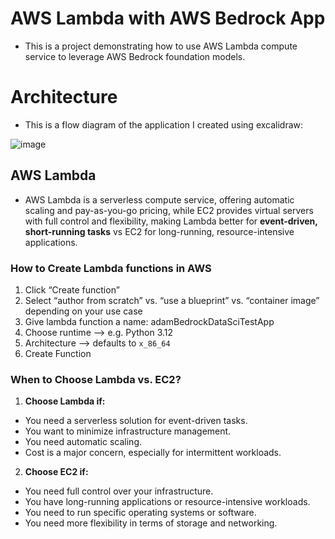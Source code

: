 # AWS Lambda with AWS Bedrock App
* This is a project demonstrating how to use AWS Lambda compute service to leverage AWS Bedrock foundation models.



# Architecture
* This is a flow diagram of the application I created using excalidraw:

![image](https://github.com/user-attachments/assets/6f35e329-1151-4498-a8b6-9a1b3c8b3db6)



## AWS Lambda
* AWS Lambda is a serverless compute service, offering automatic scaling and pay-as-you-go pricing, while EC2 provides virtual servers with full control and flexibility, making Lambda better for **event-driven, short-running tasks** vs EC2 for long-running, resource-intensive applications.

### How to Create Lambda functions in AWS
1. Click “Create function” 
2. Select “author from scratch” vs. “use a blueprint” vs. “container image” depending on your use case
3. Give lambda function a name: adamBedrockDataSciTestApp
4. Choose runtime —> e.g. Python 3.12
5. Architecture —> defaults to `x_86_64`
6. Create Function


### When to Choose Lambda vs. EC2? 
1. **Choose Lambda if:**
  * You need a serverless solution for event-driven tasks. 
  * You want to minimize infrastructure management. 
  * You need automatic scaling. 
  * Cost is a major concern, especially for intermittent workloads. 

2. **Choose EC2 if:**
* You need full control over your infrastructure. 
* You have long-running applications or resource-intensive workloads. 
* You need to run specific operating systems or software. 
* You need more flexibility in terms of storage and networking. 
